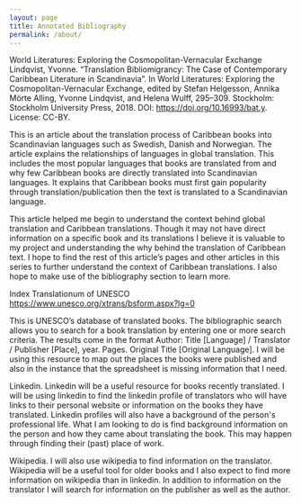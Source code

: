 ```yaml
---
layout: page
title: Annotated Bibliography
permalink: /about/
---
```


World Literatures: Exploring the Cosmopolitan-Vernacular Exchange
Lindqvist, Yvonne. “Translation Bibliomigrancy: The Case of Contemporary Caribbean Literature in Scandinavia”. In World Literatures: Exploring the Cosmopolitan-Vernacular Exchange, edited by Stefan Helgesson, Annika Mörte Alling, Yvonne Lindqvist, and Helena Wulff, 295–309. Stockholm: Stockholm University Press, 2018. DOI: https://doi.org/10.16993/bat.y. License: CC-BY.

This is an article about the translation process of Caribbean books into Scandinavian languages such as Swedish, Danish and Norwegian. The article explains the relationships of languages in global translation. This includes the most popular languages that books are translated from and why few Caribbean books are directly translated into Scandinavian languages. It explains that Caribbean books must first gain popularity through translation/publication then the text is translated to a Scandinavian language. 

This article helped me begin to understand the context behind global translation and Caribbean translations. Though it may not have direct information on a specific book and its translations I believe it is valuable to my project and understanding the why behind the translation of Caribbean text. I hope to find the rest of this article’s pages and other articles in this series to further understand the context of Caribbean translations. I also hope to make use of the bibliography section to learn more.

Index Translationum of UNESCO
https://www.unesco.org/xtrans/bsform.aspx?lg=0

This is UNESCO’s database of translated books. The bibliographic search allows you to search for a book translation by entering one or more search criteria. The results come in the format Author: Title [Language] / Translator / Publisher [Place], year. Pages. Original Title [Original Language]. I will be using this resource to map out the places the books were published and also in the instance that the spreadsheet is missing information that I need.

Linkedin.
Linkedin will be a useful resource for books recently translated. I will be using linkedin to find the linkedin profile of translators who will have links to their personal website or information on the books they have translated. Linkedin profiles will also have a background of the person's professional life. What I am looking to do is find background information on the person and how they came about translating the book. This may happen through finding their (past) place of work.

Wikipedia.
I will also use wikipedia to find information on the translator. Wikipedia will be a useful tool for older books and I also expect to find more information on wikipedia than in linkedin. In addition to information on the translator I will search for information on the publisher as well as the author. 
